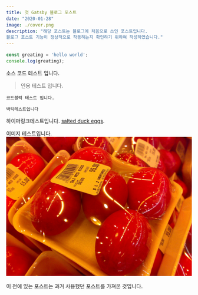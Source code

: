 ```yaml
---
title: 첫 Gatsby 블로그 포스트
date: "2020-01-28"
image: ./cover.png
description: "해당 포스트는 블로그에 처음으로 쓰인 포스트입니다.
블로그 포스트 기능이 정상적으로 작동하는지 확인하기 위하여 작성하였습니다."
---
```



```javascript
const greating = 'hello world';
console.log(greating);
```
소스 코드 테스트 입니다.

> 인용 테스트 입니다.

```
코드블럭 테스트 입니다.
```

`백틱테스트입니다`

하이퍼링크테스트입니다.
[salted duck eggs](http://en.wikipedia.org/wiki/Salted_duck_egg).

이미지 테스트입니다.
![Chinese Salty Egg](./salty_egg.jpg)

이 전에 있는 포스트는 과거 사용했던 포스트를 가져온 것입니다.

